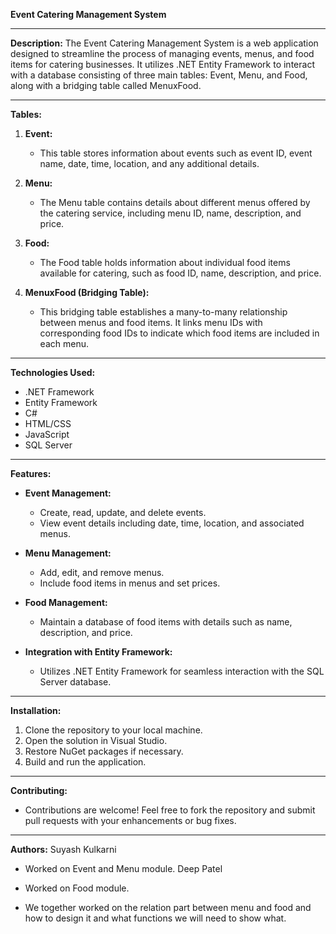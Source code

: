 **Event Catering Management System**

---

**Description:**
The Event Catering Management System is a web application designed to streamline the process of managing events, menus, and food items for catering businesses. It utilizes .NET Entity Framework to interact with a database consisting of three main tables: Event, Menu, and Food, along with a bridging table called MenuxFood.

---

**Tables:**

1. **Event:**
   - This table stores information about events such as event ID, event name, date, time, location, and any additional details.

2. **Menu:**
   - The Menu table contains details about different menus offered by the catering service, including menu ID, name, description, and price.

3. **Food:**
   - The Food table holds information about individual food items available for catering, such as food ID, name, description, and price.

4. **MenuxFood (Bridging Table):**
   - This bridging table establishes a many-to-many relationship between menus and food items. It links menu IDs with corresponding food IDs to indicate which food items are included in each menu.

---

**Technologies Used:**
- .NET Framework
- Entity Framework
- C#
- HTML/CSS
- JavaScript
- SQL Server

---

**Features:**
- **Event Management:**
  - Create, read, update, and delete events.
  - View event details including date, time, location, and associated menus.
  
- **Menu Management:**
  - Add, edit, and remove menus.
  - Include food items in menus and set prices.
  
- **Food Management:**
  - Maintain a database of food items with details such as name, description, and price.
  
- **Integration with Entity Framework:**
  - Utilizes .NET Entity Framework for seamless interaction with the SQL Server database.
  
---

**Installation:**
1. Clone the repository to your local machine.
2. Open the solution in Visual Studio.
3. Restore NuGet packages if necessary.
4. Build and run the application.

---

**Contributing:**
- Contributions are welcome! Feel free to fork the repository and submit pull requests with your enhancements or bug fixes.

---


**Authors:**
Suyash Kulkarni
- Worked on Event and Menu module.
Deep Patel
- Worked on Food module.

- We together worked on the relation part between menu and food and how to design it and what functions we will need to show what.
